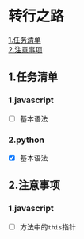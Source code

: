 # 转行之路
[1.任务清单](#1任务清单)  
[2.注意事项](#2注意事项)
## 1.任务清单
### 1.javascript
- [ ] 基本语法


### 2.python
- [x] 基本语法
## 2.注意事项
### 1.javascript
- [ ] 方法中的`this`指针

